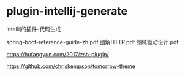 # plugin-intellij-generate
intellij的插件-代码生成

spring-boot-reference-guide-zh.pdf
图解HTTP.pdf
领域驱动设计.pdf


https://hufangyun.com/2017/zsh-plugin/ 

https://github.com/chriskempson/tomorrow-theme

